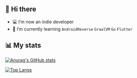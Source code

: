 ## 👋 Hi there

<!--
**westinyang/westinyang** is a ✨ _special_ ✨ repository because its `README.md` (this file) appears on your GitHub profile.

Here are some ideas to get you started:

- 🔭 I’m currently working on ...
- 🌱 I’m currently learning ...
- 👯 I’m looking to collaborate on ...
- 🤔 I’m looking for help with ...
- 💬 Ask me about ...
- 📫 How to reach me: ...
- 😄 Pronouns: ...
- ⚡ Fun fact: ...
-->

- 💻 I’m now an indie developer
- 🌱 I’m currently learning `AndroidReverse` `GraalVM` `Go` `Flutter`

## 📊 My stats

[![Anurag's GitHub stats](https://github-readme-stats.vercel.app/api?username=westinyang&show_icons=true)](https://github.com/anuraghazra/github-readme-stats)

[![Top Langs](https://github-readme-stats.vercel.app/api/top-langs/?username=westinyang&langs_count=6&layout=compact)](https://github.com/anuraghazra/github-readme-stats)
